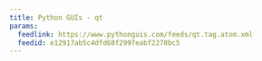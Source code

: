 ```yaml
---
title: Python GUIs - qt
params:
  feedlink: https://www.pythonguis.com/feeds/qt.tag.atom.xml
  feedid: e12917ab5c4dfd68f2997eabf2278bc5
---
```

